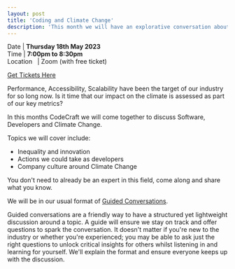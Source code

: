 ```yaml
---
layout: post
title: 'Coding and Climate Change'
description: 'This month we will have an explorative conversation about coding and Climate Change.'
---
```


Date | **Thursday 18th May 2023** <br>
Time | **7:00pm to 8:30pm**<br>
Location &nbsp; | Zoom (with free ticket)

[Get Tickets Here](https://www.eventbrite.co.uk/e/codecraft-coding-and-climate-change-tickets-628724380547)

Performance, Accessibility, Scalability have been the target of our industry for so long now. Is it time that our impact on the climate is assessed as part of our key metrics?

In this months CodeCraft we will come together to discuss Software, Developers and Climate Change.

Topics we will cover include:

- Inequality and innovation
- Actions we could take as developers
- Company culture around Climate Change

You don't need to already be an expert in this field, come along and share what you know.

We will be in our usual format of [Guided Conversations](http://guidedconversations.org/).

Guided conversations are a friendly way to have a structured yet lightweight discussion around a topic. A guide will ensure we stay on track and offer questions to spark the conversation. It doesn't matter if you're new to the industry or whether you're experienced; you may be able to ask just the right questions to unlock critical insights for others whilst listening in and learning for yourself. We'll explain the format and ensure everyone keeps up with the discussion.
